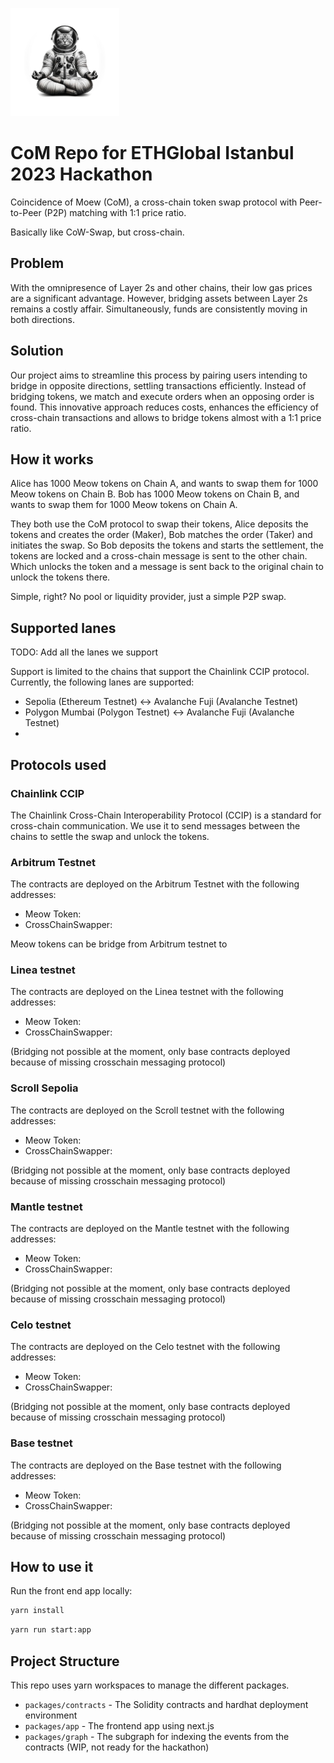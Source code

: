 ![ChillCat](./ChillCat.png)

# CoM Repo for ETHGlobal Istanbul 2023 Hackathon

Coincidence of Moew (CoM), a cross-chain token swap protocol with Peer-to-Peer (P2P) matching with 1:1 price ratio.

Basically like CoW-Swap, but cross-chain.

## Problem

With the omnipresence of Layer 2s and other chains, their low gas prices are a significant advantage. However, bridging assets between Layer 2s remains a costly affair. Simultaneously, funds are consistently moving in both directions.

## Solution

Our project aims to streamline this process by pairing users intending to bridge in opposite directions, settling transactions efficiently. Instead of bridging tokens, we match and execute orders when an opposing order is found. This innovative approach reduces costs, enhances the efficiency of cross-chain transactions and allows to bridge tokens almost with a 1:1 price ratio.

## How it works

Alice has 1000 Meow tokens on Chain A, and wants to swap them for 1000 Meow tokens on Chain B.
Bob has 1000 Meow tokens on Chain B, and wants to swap them for 1000 Meow tokens on Chain A.

They both use the CoM protocol to swap their tokens, Alice deposits the tokens and creates the order (Maker), Bob matches the order (Taker) and initiates the swap. So Bob deposits the tokens and starts the settlement, the tokens are locked and a cross-chain message is sent to the other chain. Which unlocks the token and a message is sent back to the original chain to unlock the tokens there.

Simple, right? No pool or liquidity provider, just a simple P2P swap.

## Supported lanes

TODO: Add all the lanes we support

Support is limited to the chains that support the Chainlink CCIP protocol. Currently, the following lanes are supported:

- Sepolia (Ethereum Testnet) <-> Avalanche Fuji (Avalanche Testnet)
- Polygon Mumbai (Polygon Testnet) <-> Avalanche Fuji (Avalanche Testnet)
-

## Protocols used

### Chainlink CCIP

The Chainlink Cross-Chain Interoperability Protocol (CCIP) is a standard for cross-chain communication. We use it to send messages between the chains to settle the swap and unlock the tokens.

### Arbitrum Testnet

The contracts are deployed on the Arbitrum Testnet with the following addresses:

- Meow Token:
- CrossChainSwapper:

Meow tokens can be bridge from Arbitrum testnet to

### Linea testnet

The contracts are deployed on the Linea testnet with the following addresses:

- Meow Token:
- CrossChainSwapper:

(Bridging not possible at the moment, only base contracts deployed because of missing crosschain messaging protocol)

### Scroll Sepolia

The contracts are deployed on the Scroll testnet with the following addresses:

- Meow Token:
- CrossChainSwapper:

(Bridging not possible at the moment, only base contracts deployed because of missing crosschain messaging protocol)

### Mantle testnet

The contracts are deployed on the Mantle testnet with the following addresses:

- Meow Token:
- CrossChainSwapper:

(Bridging not possible at the moment, only base contracts deployed because of missing crosschain messaging protocol)

### Celo testnet

The contracts are deployed on the Celo testnet with the following addresses:

- Meow Token:
- CrossChainSwapper:

(Bridging not possible at the moment, only base contracts deployed because of missing crosschain messaging protocol)

### Base testnet

The contracts are deployed on the Base testnet with the following addresses:

- Meow Token:
- CrossChainSwapper:

(Bridging not possible at the moment, only base contracts deployed because of missing crosschain messaging protocol)

## How to use it

Run the front end app locally:

```sh
yarn install
```

```sh
yarn run start:app
```

## Project Structure

This repo uses yarn workspaces to manage the different packages.

- `packages/contracts` - The Solidity contracts and hardhat deployment environment
- `packages/app` - The frontend app using next.js
- `packages/graph` - The subgraph for indexing the events from the contracts (WIP, not ready for the hackathon)
